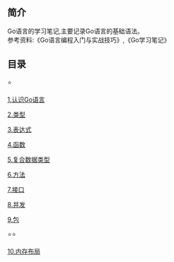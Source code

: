 ## 简介
Go语言的学习笔记,主要记录Go语言的基础语法。  
参考资料:《Go语言编程入门与实战技巧》,《Go学习笔记》
## 目录
:star:

[1.认识Go语言](./chapter/1.md) 

[2.类型](./chapter/2.md) 

[3.表达式](./chapter/3.md) 

[4.函数](./chapter/4.md) 

[5.复合数据类型](./chapter/5.md) 

[6.方法](./chapter/6.md) 

[7.接口](./chapter/7.md) 

[8.并发](./chapter/8.md) 

[9.包](./chapter/9.md) 

:star::star:

[10.内存布局](./chapter/10.md)  

